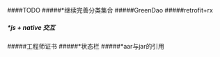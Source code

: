 ####TODO
#####*继续完善分类集合 
#####GreenDao
#####retrofit+rx
##### *js + native 交互
#####工程师证书
#####*状态栏
#####*aar与jar的引用

